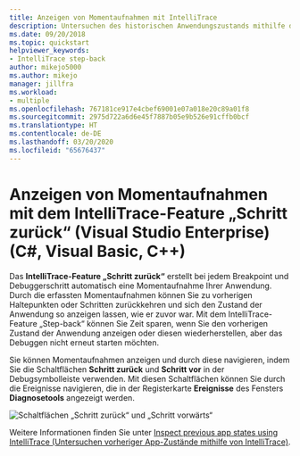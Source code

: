 ```yaml
---
title: Anzeigen von Momentaufnahmen mit IntelliTrace
description: Untersuchen des historischen Anwendungszustands mithilfe des IntelliTrace-Features „Schritt zurück“
ms.date: 09/20/2018
ms.topic: quickstart
helpviewer_keywords:
- IntelliTrace step-back
author: mikejo5000
ms.author: mikejo
manager: jillfra
ms.workload:
- multiple
ms.openlocfilehash: 767181ce917e4cbef69001e07a018e20c89a01f8
ms.sourcegitcommit: 2975d722a6d6e45f7887b05e9b526e91cffb0bcf
ms.translationtype: HT
ms.contentlocale: de-DE
ms.lasthandoff: 03/20/2020
ms.locfileid: "65676437"
---
```

# <a name="view-snapshots-with-intellitrace-step-back-visual-studio-enterprise-c-visual-basic-c"></a>Anzeigen von Momentaufnahmen mit dem IntelliTrace-Feature „Schritt zurück“ (Visual Studio Enterprise) (C#, Visual Basic, C++)

Das **IntelliTrace-Feature „Schritt zurück“** erstellt bei jedem Breakpoint und Debuggerschritt automatisch eine Momentaufnahme Ihrer Anwendung. Durch die erfassten Momentaufnahmen können Sie zu vorherigen Haltepunkten oder Schritten zurückkehren und sich den Zustand der Anwendung so anzeigen lassen, wie er zuvor war. Mit dem IntelliTrace-Feature „Step-back“ können Sie Zeit sparen, wenn Sie den vorherigen Zustand der Anwendung anzeigen oder diesen wiederherstellen, aber das Debuggen nicht erneut starten möchten.

Sie können Momentaufnahmen anzeigen und durch diese navigieren, indem Sie die Schaltflächen **Schritt zurück** und **Schritt vor** in der Debugsymbolleiste verwenden. Mit diesen Schaltflächen können Sie durch die Ereignisse navigieren, die in der Registerkarte **Ereignisse** des Fensters **Diagnosetools** angezeigt werden.

![Schaltflächen „Schritt zurück“ und „Schritt vorwärts“](../debugger/media/intellitrace-step-back-icons-description.png  "Schaltflächen „Schritt zurück“ und „Schritt vorwärts“")

Weitere Informationen finden Sie unter [Inspect previous app states using IntelliTrace (Untersuchen vorheriger App-Zustände mithilfe von IntelliTrace)](../debugger/view-historical-application-state.md).
